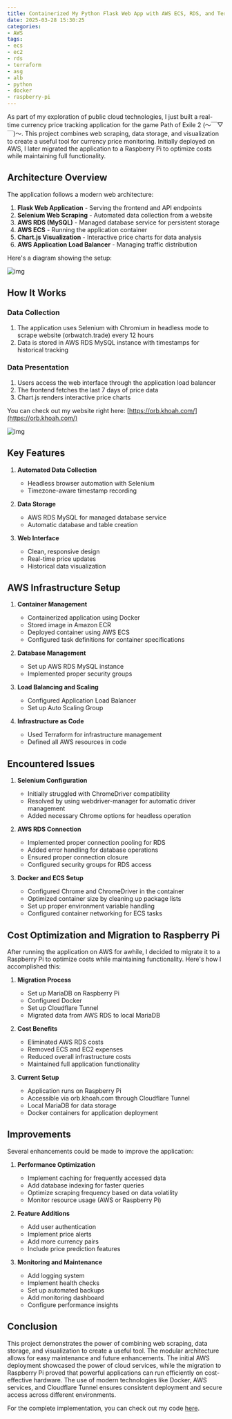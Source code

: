 ```yaml
---
title: Containerized My Python Flask Web App with AWS ECS, RDS, and Terraform
date: 2025-03-28 15:30:25
categories:
- AWS
tags:
- ecs
- ec2
- rds
- terraform
- asg
- alb
- python
- docker
- raspberry-pi
---
```

As part of my exploration of public cloud technologies, I just built a real-time currency price tracking application for the game Path of Exile 2 (～￣▽￣)～.
This project combines web scraping, data storage, and visualization to create a useful tool for currency price monitoring. Initially deployed on AWS, I later migrated the application to a Raspberry Pi to optimize costs while maintaining full functionality.

## Architecture Overview

The application follows a modern web architecture:
1. **Flask Web Application** - Serving the frontend and API endpoints
2. **Selenium Web Scraping** - Automated data collection from a website
3. **AWS RDS (MySQL)** - Managed database service for persistent storage
4. **AWS ECS** - Running the application container
5. **Chart.js Visualization** - Interactive price charts for data analysis
6. **AWS Application Load Balancer** - Managing traffic distribution

Here's a diagram showing the setup:

![img](https://s3.us-east-1.amazonaws.com/blog.khoah.net/media/orbwatch/diagram.png)

## How It Works

### Data Collection
1. The application uses Selenium with Chromium in headless mode to scrape website (orbwatch.trade) every 12 hours
2. Data is stored in AWS RDS MySQL instance with timestamps for historical tracking

### Data Presentation
1. Users access the web interface through the application load balancer
2. The frontend fetches the last 7 days of price data
3. Chart.js renders interactive price charts

You can check out my website right here: [https://orb.khoah.com/](https://orb.khoah.com/)

![img](https://s3.us-east-1.amazonaws.com/blog.khoah.net/media/orbwatch/Screenshot+2025-04-03+152238.png)

## Key Features

1. **Automated Data Collection**
   - Headless browser automation with Selenium
   - Timezone-aware timestamp recording

2. **Data Storage**
   - AWS RDS MySQL for managed database service
   - Automatic database and table creation

3. **Web Interface**
   - Clean, responsive design
   - Real-time price updates
   - Historical data visualization

## AWS Infrastructure Setup

1. **Container Management**
   - Containerized application using Docker
   - Stored image in Amazon ECR
   - Deployed container using AWS ECS
   - Configured task definitions for container specifications

2. **Database Management**
   - Set up AWS RDS MySQL instance
   - Implemented proper security groups

3. **Load Balancing and Scaling**
   - Configured Application Load Balancer
   - Set up Auto Scaling Group

4. **Infrastructure as Code**
   - Used Terraform for infrastructure management
   - Defined all AWS resources in code

## Encountered Issues

1. **Selenium Configuration**
   - Initially struggled with ChromeDriver compatibility
   - Resolved by using webdriver-manager for automatic driver management
   - Added necessary Chrome options for headless operation

2. **AWS RDS Connection**
   - Implemented proper connection pooling for RDS
   - Added error handling for database operations
   - Ensured proper connection closure
   - Configured security groups for RDS access

3. **Docker and ECS Setup**
   - Configured Chrome and ChromeDriver in the container
   - Optimized container size by cleaning up package lists
   - Set up proper environment variable handling
   - Configured container networking for ECS tasks

## Cost Optimization and Migration to Raspberry Pi

After running the application on AWS for awhile, I decided to migrate it to a Raspberry Pi to optimize costs while maintaining functionality. Here's how I accomplished this:

1. **Migration Process**
   - Set up MariaDB on Raspberry Pi
   - Configured Docker
   - Set up Cloudflare Tunnel
   - Migrated data from AWS RDS to local MariaDB

2. **Cost Benefits**
   - Eliminated AWS RDS costs
   - Removed ECS and EC2 expenses
   - Reduced overall infrastructure costs
   - Maintained full application functionality

3. **Current Setup**
   - Application runs on Raspberry Pi
   - Accessible via orb.khoah.com through Cloudflare Tunnel
   - Local MariaDB for data storage
   - Docker containers for application deployment

## Improvements

Several enhancements could be made to improve the application:
1. **Performance Optimization**
   - Implement caching for frequently accessed data
   - Add database indexing for faster queries
   - Optimize scraping frequency based on data volatility
   - Monitor resource usage (AWS or Raspberry Pi)

2. **Feature Additions**
   - Add user authentication
   - Implement price alerts
   - Add more currency pairs
   - Include price prediction features

3. **Monitoring and Maintenance**
   - Add logging system
   - Implement health checks
   - Set up automated backups
   - Add monitoring dashboard
   - Configure performance insights

## Conclusion

This project demonstrates the power of combining web scraping, data storage, and visualization to create a useful tool. The modular architecture allows for easy maintenance and future enhancements. The initial AWS deployment showcased the power of cloud services, while the migration to Raspberry Pi proved that powerful applications can run efficiently on cost-effective hardware. The use of modern technologies like Docker, AWS services, and Cloudflare Tunnel ensures consistent deployment and secure access across different environments.

For the complete implementation, you can check out my code [here](https://github.com/ehoang0106/RDS).
